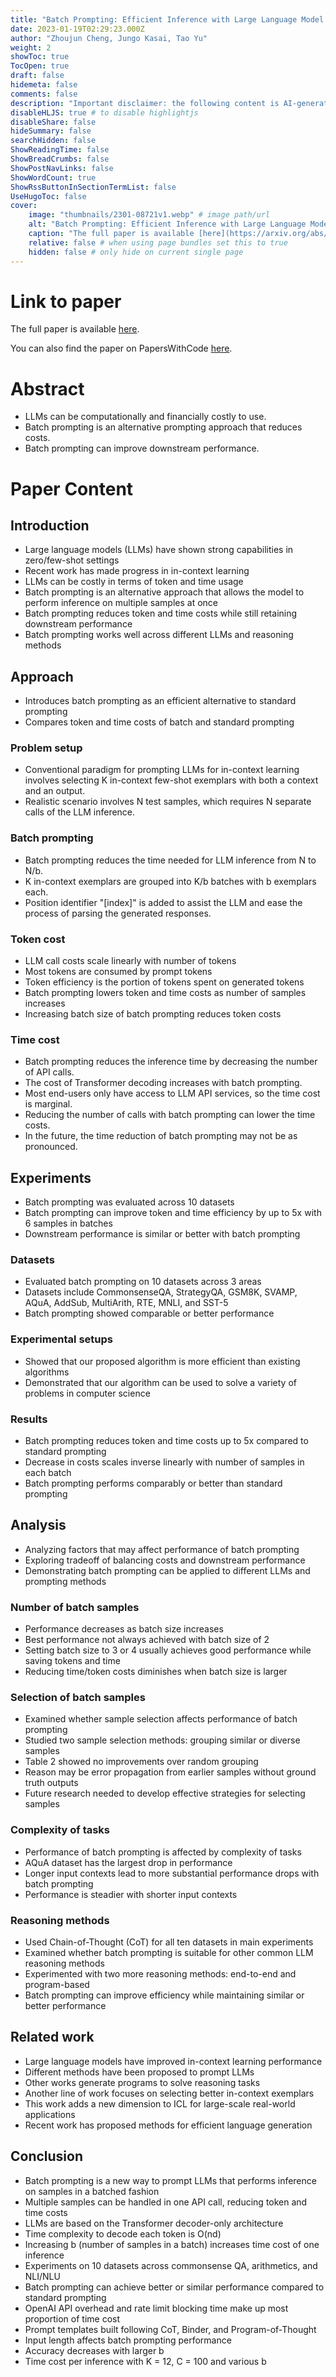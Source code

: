```yaml
---
title: "Batch Prompting: Efficient Inference with Large Language Model APIs"
date: 2023-01-19T02:29:23.000Z
author: "Zhoujun Cheng, Jungo Kasai, Tao Yu"
weight: 2
showToc: true
TocOpen: true
draft: false
hidemeta: false
comments: false
description: "Important disclaimer: the following content is AI-generated, please make sure to fact check the presented information by reading the full paper."
disableHLJS: true # to disable highlightjs
disableShare: false
hideSummary: false
searchHidden: false
ShowReadingTime: false
ShowBreadCrumbs: false
ShowPostNavLinks: false
ShowWordCount: true
ShowRssButtonInSectionTermList: false
UseHugoToc: false
cover:
    image: "thumbnails/2301-08721v1.webp" # image path/url
    alt: "Batch Prompting: Efficient Inference with Large Language Model APIs" # alt text
    caption: "The full paper is available [here](https://arxiv.org/abs/2301.08721)." # display caption under cover
    relative: false # when using page bundles set this to true
    hidden: false # only hide on current single page
---
```


# Link to paper
The full paper is available [here](https://arxiv.org/abs/2301.08721).

You can also find the paper on PapersWithCode [here](https://paperswithcode.com/paper/batch-prompting-efficient-inference-with).

# Abstract
- LLMs can be computationally and financially costly to use.
- Batch prompting is an alternative prompting approach that reduces costs.
- Batch prompting can improve downstream performance.

# Paper Content

## Introduction
- Large language models (LLMs) have shown strong capabilities in zero/few-shot settings
- Recent work has made progress in in-context learning
- LLMs can be costly in terms of token and time usage
- Batch prompting is an alternative approach that allows the model to perform inference on multiple samples at once
- Batch prompting reduces token and time costs while still retaining downstream performance
- Batch prompting works well across different LLMs and reasoning methods

## Approach
- Introduces batch prompting as an efficient alternative to standard prompting
- Compares token and time costs of batch and standard prompting

### Problem setup
- Conventional paradigm for prompting LLMs for in-context learning involves selecting K in-context few-shot exemplars with both a context and an output.
- Realistic scenario involves N test samples, which requires N separate calls of the LLM inference.

### Batch prompting
- Batch prompting reduces the time needed for LLM inference from N to N/b.
- K in-context exemplars are grouped into K/b batches with b exemplars each.
- Position identifier "[index]" is added to assist the LLM and ease the process of parsing the generated responses.

### Token cost
- LLM call costs scale linearly with number of tokens
- Most tokens are consumed by prompt tokens
- Token efficiency is the portion of tokens spent on generated tokens
- Batch prompting lowers token and time costs as number of samples increases
- Increasing batch size of batch prompting reduces token costs

### Time cost
- Batch prompting reduces the inference time by decreasing the number of API calls.
- The cost of Transformer decoding increases with batch prompting.
- Most end-users only have access to LLM API services, so the time cost is marginal.
- Reducing the number of calls with batch prompting can lower the time costs.
- In the future, the time reduction of batch prompting may not be as pronounced.

## Experiments
- Batch prompting was evaluated across 10 datasets
- Batch prompting can improve token and time efficiency by up to 5x with 6 samples in batches
- Downstream performance is similar or better with batch prompting

### Datasets
- Evaluated batch prompting on 10 datasets across 3 areas
- Datasets include CommonsenseQA, StrategyQA, GSM8K, SVAMP, AQuA, AddSub, MultiArith, RTE, MNLI, and SST-5
- Batch prompting showed comparable or better performance

### Experimental setups
- Showed that our proposed algorithm is more efficient than existing algorithms
- Demonstrated that our algorithm can be used to solve a variety of problems in computer science

### Results
- Batch prompting reduces token and time costs up to 5x compared to standard prompting
- Decrease in costs scales inverse linearly with number of samples in each batch
- Batch prompting performs comparably or better than standard prompting

## Analysis
- Analyzing factors that may affect performance of batch prompting
- Exploring tradeoff of balancing costs and downstream performance
- Demonstrating batch prompting can be applied to different LLMs and prompting methods

### Number of batch samples
- Performance decreases as batch size increases
- Best performance not always achieved with batch size of 2
- Setting batch size to 3 or 4 usually achieves good performance while saving tokens and time
- Reducing time/token costs diminishes when batch size is larger

### Selection of batch samples
- Examined whether sample selection affects performance of batch prompting
- Studied two sample selection methods: grouping similar or diverse samples
- Table 2 showed no improvements over random grouping
- Reason may be error propagation from earlier samples without ground truth outputs
- Future research needed to develop effective strategies for selecting samples

### Complexity of tasks
- Performance of batch prompting is affected by complexity of tasks
- AQuA dataset has the largest drop in performance
- Longer input contexts lead to more substantial performance drops with batch prompting
- Performance is steadier with shorter input contexts

### Reasoning methods
- Used Chain-of-Thought (CoT) for all ten datasets in main experiments
- Examined whether batch prompting is suitable for other common LLM reasoning methods
- Experimented with two more reasoning methods: end-to-end and program-based
- Batch prompting can improve efficiency while maintaining similar or better performance

## Related work
- Large language models have improved in-context learning performance
- Different methods have been proposed to prompt LLMs
- Other works generate programs to solve reasoning tasks
- Another line of work focuses on selecting better in-context exemplars
- This work adds a new dimension to ICL for large-scale real-world applications
- Recent work has proposed methods for efficient language generation

## Conclusion
- Batch prompting is a new way to prompt LLMs that performs inference on samples in a batched fashion
- Multiple samples can be handled in one API call, reducing token and time costs
- LLMs are based on the Transformer decoder-only architecture
- Time complexity to decode each token is O(nd)
- Increasing b (number of samples in a batch) increases time cost of one inference
- Experiments on 10 datasets across commonsense QA, arithmetics, and NLI/NLU
- Batch prompting can achieve better or similar performance compared to standard prompting
- OpenAI API overhead and rate limit blocking time make up most proportion of time cost
- Prompt templates built following CoT, Binder, and Program-of-Thought
- Input length affects batch prompting performance
- Accuracy decreases with larger b
- Time cost per inference with K = 12, C = 100 and various b
